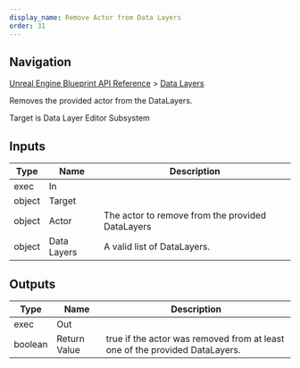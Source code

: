 ```yaml
---
display_name: Remove Actor from Data Layers
order: 31
---
```

## Navigation

[Unreal Engine Blueprint API Reference](https://dev.epicgames.com/documentation/en-us/unreal-engine/BlueprintAPI) > [Data Layers](https://dev.epicgames.com/documentation/en-us/unreal-engine/BlueprintAPI/DataLayers)

Removes the provided actor from the DataLayers.

Target is Data Layer Editor Subsystem

## Inputs

| Type | Name | Description |
| --- | --- | --- |
| exec | In |  |
| object | Target |  |
| object | Actor | The actor to remove from the provided DataLayers |
| object | Data Layers | A valid list of DataLayers. |

## Outputs

| Type | Name | Description |
| --- | --- | --- |
| exec | Out |  |
| boolean | Return Value | true if the actor was removed from at least one of the provided DataLayers. |
